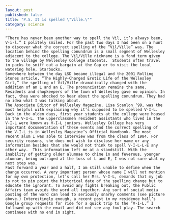 ```yaml
---
layout: post
published: false
title: "P.S. It is spelled \"Ville.\""
category: science
---
```


 	
    “There has never been another way to spell the Vil, it’s always been, V-i-l.” I politely smiled. For the past two days I had been on a hunt to discover what the correct spelling of the “Vil/Ville” was. The location behind the spelling conundrum is a small segment of Wellesley adjacent to the college. The Vil/Ville nickname is a fond term given to the village by Wellesley College students.  Students often travel in packs to sniff out a bargain at the Gap or to visit the local watering hole, Starbucks.  
	Somewhere between the day LSD became illegal and the 2001 Rolling Stones article, “The Highly-Charged Erotic Life of the Wellesley Girl,” the spelling of Vil/Ville dramatically changed with the addition of an L and an E. The pronunciation remains the same. Residents and shopkeepers of the town of Wellesley gave no opinion. In fact, they were shocked to hear about the spelling conundrum. They had no idea what I was talking about. 
	The Associate Editor of Wellesley Magazine, Lisa Scanlon ‘99, was the most helpful with explaining why it’s supposed to be spelled V-I-L. Back in the olden days, first year students at the college were housed in the V-I-L. The upperclassmen resident assistants who lived in the V-I-L were known as V-I-L juniors. Wellesley College has very important documentation of these events and the correct spelling of the V-I-L is in Wellesley Magazine’s Official Handbook. The most recent alum I was able to interview was from the class of 1984. For security reasons, she does not wish to disclose her name or any information besides that she would not think to spell V-I-L-L-E any other way.  This information left me at a standstill. With the inability of getting older alumnae to chime in and feverous, younger alumnae, being outraged at the loss of L and E, I was not sure what my next step was. 
	Fast forward a year and a half, I am still unable to define when the change occurred. A very important person whose name I will not mention for my own protection, let’s call her Mrs. V-I-L, demands that my job is not to pin point the historical date of the spelling change but to educate the ignorant. To avoid any fights breaking out, the Public Affairs team avoids the word all together. Any sort of social media posting of the word can lead to seriously snarky comments (see picture above.) Interestingly enough, a recent post in my residence hall’s Google group requests for ride for a quick trip to the “V-I-L.” I followed up with the email and did not see any foul play. The search continues with no end in sight.   

